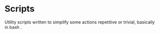 # Scripts
 Utility scripts written to simplify some actions repetitive or trivial, basically in bash .

